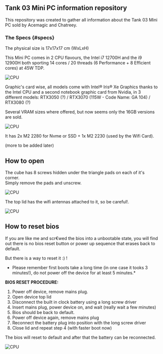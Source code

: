 ## Tank 03 Mini PC information repository

This repository was created to gather all information about the Tank 03 Mini PC sold by Acemagic and Chatreey.

### The Specs {#specs}

The physical size is 17x17x17 cm (WxLxH)

This Mini PC comes in 2 CPU flavours, the Intel i7 12700H and the i9 12900H both sporting 14 cores / 20 threads (6 Performance + 8 Efficient cores) at 45W TDP.

![CPU](/Images/cpu_i12700h.png)

Graphic's card wise, all models come with Intel® Iris® Xe Graphics thanks to the Intel CPU and a second notebook graphic card from Nvidia, in 3 different models: RTX3050 (?) / RTX3070 (115W - Code Name: GA 104) / RTX3080 (?)

Several VRAM sizes where offered, but now seems only the 16GB versions are sold.

![CPU](/Images/gpu_rtx3070.gif)


It has 2x M2 2280 for Nvme or SSD + 1x M2 2230 (used by the Wifi Card).


(more to be added later)



## How to open

The cube has 8 screws hidden under the triangle pads on each of it's corner.  
Simply remove the pads and unscrew.

![CPU](/Images/screws.jpg)

The top lid has the wifi antennas attached to it, so be careful!.

![CPU](/Images/wifi.jpg)


## How to reset bios

If you are like me and scr€wed the bios into a unbootable state, you will find out there is no bios reset button or power up sequence that erases back to default.

But there is a way to reset it :) !  

* Please remember first boots take a long time (in one case it tooks 3 minutes!), do not power off the device for at least 5 minutes.*

__BIOS RESET PROCEDURE:__

1. Power off device, remove mains plug.
2. Open device top lid
3. Disconnect the built in clock battery using a long screw driver
4. Insert mains plug, power device on, and wait (really wait a few minutes)
5. Bios should be back to default.
6. Power off device again, remove mains plug
7. Reconnect the battery plug into position with the long screw driver
8. Close lid and repeat step 4 (with faster boot now)
   
The bios will reset to default and after that the battery can be reconnected.


![CPU](/Images/battery.jpg)


